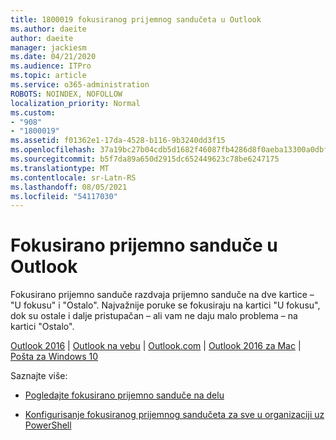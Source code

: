 ```yaml
---
title: 1800019 fokusiranog prijemnog sandučeta u Outlook
ms.author: daeite
author: daeite
manager: jackiesm
ms.date: 04/21/2020
ms.audience: ITPro
ms.topic: article
ms.service: o365-administration
ROBOTS: NOINDEX, NOFOLLOW
localization_priority: Normal
ms.custom:
- "908"
- "1800019"
ms.assetid: f01362e1-17da-4528-b116-9b3240dd3f15
ms.openlocfilehash: 37a19bc27b04cdb5d1682f46087fb4286d8f0aeba13300a0dbf3ca549d9dd402
ms.sourcegitcommit: b5f7da89a650d2915dc652449623c78be6247175
ms.translationtype: MT
ms.contentlocale: sr-Latn-RS
ms.lasthandoff: 08/05/2021
ms.locfileid: "54117030"
---
```

# <a name="focused-inbox-in-outlook"></a>Fokusirano prijemno sanduče u Outlook

Fokusirano prijemno sanduče razdvaja prijemno sanduče na dve kartice – "U fokusu" i "Ostalo". Najvažnije poruke se fokusiraju na kartici "U fokusu", dok su ostale i dalje pristupačan – ali vam ne daju malo problema – na kartici "Ostalo".
  
[Outlook 2016](https://go.microsoft.com/fwlink/p/?linkid=2002112&amp;clcid=0x409)  |  [Outlook na vebu](https://go.microsoft.com/fwlink/p/?linkid=2002113&amp;clcid=0x409)  |  [Outlook.com](https://go.microsoft.com/fwlink/p/?linkid=2002012&amp;clcid=0x409)  |  [Outlook 2016 za Mac](https://go.microsoft.com/fwlink/p/?linkid=2002013&amp;clcid=0x409)  |  [Pošta za Windows 10](https://go.microsoft.com/fwlink/p/?linkid=2001919&amp;clcid=0x409)
  
Saznajte više:
  
- [Pogledajte fokusirano prijemno sanduče na delu](https://go.microsoft.com/fwlink/p/?linkid=2002212&amp;clcid=0x409)

- [Konfigurisanje fokusiranog prijemnog sandučeta za sve u organizaciji uz PowerShell](https://go.microsoft.com/fwlink/p/?linkid=2002308&amp;clcid=0x409)
